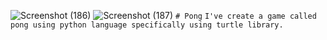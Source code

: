 ![Screenshot (186)](https://user-images.githubusercontent.com/72202814/126814230-4f85d487-fc5a-4662-93af-68ef863c59cc.png)
![Screenshot (187)](https://user-images.githubusercontent.com/72202814/126814234-31a89caf-6d4d-4fe6-b0c9-8eeff8363cfc.png)
```# Pong```
```I've create a game called pong using python language specifically using turtle library.```
